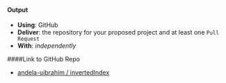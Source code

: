 #### Output
- **Using**: GitHub
- **Deliver**: the repository for your proposed project and at least one `Pull Request`
- **With**: *independently*

####Link to GitHub Repo
- [ andela-uibrahim / invertedIndex](https://github.com/andela-uibrahim/inverted-index/pull/2)

